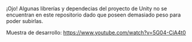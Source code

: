 ¡Ojo! Algunas librerías y dependecias del proyecto de Unity no se encuentran en este repositorio dado que poseen demasiado peso para poder subirlas.

Muestra de desarrollo: https://www.youtube.com/watch?v=5G04-CiA4t0
